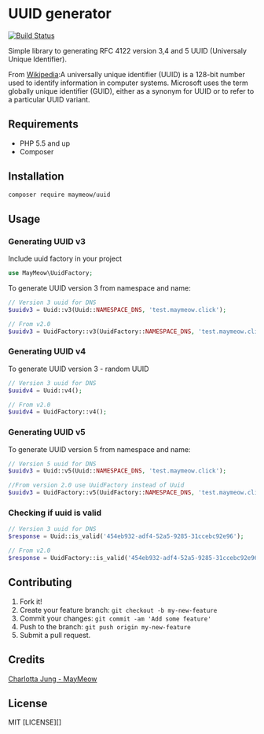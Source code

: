 # UUID generator

[![Build Status](https://travis-ci.org/MayMeow/uuid.svg?branch=master)](https://travis-ci.org/MayMeow/uuid)

Simple library to generating RFC 4122 version 3,4 and 5 UUID (Universaly Unique Identifier).

From [Wikipedia](https://en.wikipedia.org/wiki/Universally_unique_identifier):A universally unique identifier (UUID) is a 128-bit number used to identify information in computer systems. Microsoft uses the term globally unique identifier (GUID), either as a synonym for UUID or to refer to a particular UUID variant.

## Requirements

* PHP 5.5 and up
* Composer

## Installation

```bash
composer require maymeow/uuid
```

## Usage

### Generating UUID v3

Include uuid factory in your project

```php
use MayMeow\UuidFactory;
```

To generate UUID version 3 from namespace and name:

```php
// Version 3 uuid for DNS
$uuidv3 = Uuid::v3(Uuid::NAMESPACE_DNS, 'test.maymeow.click');

// From v2.0
$uuidv3 = UuidFactory::v3(UuidFactory::NAMESPACE_DNS, 'test.maymeow.click');
```

### Generating UUID v4

To generate UUID version 3 - random UUID

```php
// Version 3 uuid for DNS
$uuidv4 = Uuid::v4();

// From v2.0
$uuidv4 = UuidFactory::v4();
```

### Generating UUID v5

To generate UUID version 5 from namespace and name:

```php
// Version 5 uuid for DNS
$uuidv3 = Uuid::v5(Uuid::NAMESPACE_DNS, 'test.maymeow.click');

//From version 2.0 use UuidFactory instead of Uuid
$uuidv3 = UuidFactory::v5(UuidFactory::NAMESPACE_DNS, 'test.maymeow.click');
```

### Checking if uuid is valid

```php
// Version 3 uuid for DNS
$response = Uuid::is_valid('454eb932-adf4-52a5-9285-31ccebc92e96');

// From v2.0
$response = UuidFactory::is_valid('454eb932-adf4-52a5-9285-31ccebc92e96');
```

## Contributing

1. Fork it!
2. Create your feature branch: `git checkout -b my-new-feature`
3. Commit your changes: `git commit -am 'Add some feature'`
4. Push to the branch: `git push origin my-new-feature`
5. Submit a pull request.

## Credits

[Charlotta Jung - MayMeow](https://github.com/MayMeow)

## License

MIT [LICENSE][]